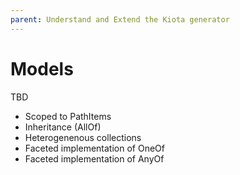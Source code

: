 ```yaml
---
parent: Understand and Extend the Kiota generator
---
```


# Models

TBD

- Scoped to PathItems
- Inheritance (AllOf)
- Heterogenenous collections
- Faceted implementation of OneOf
- Faceted implementation of AnyOf
